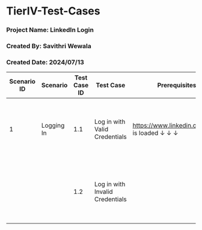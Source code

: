 # TierIV-Test-Cases

### Project Name: LinkedIn Login
### Created By: Savithri Wewala
### Created Date: 2024/07/13

Scenario ID | Scenario| Test Case ID |  Test Case |Prerequisites| Test Data | Execution Steps | Expected Result | Tester | Status | Actual Result |  Comment | 
----- | ----- | ----- | ----- |----- |----- |----- |----- |----- |----- |----- |----- |
1 |Logging In| 1.1 | Log in with Valid Credentials | https://www.linkedin.com/login is loaded ↓ ↓ ↓  | email:t70323534@gmail.com password:test123|  1.Enter **valid** username **valid** password 2.Click 'Sign In' button | User successfully logs in |
  |  |  |1.2 |Log in with Invalid Credentials | | email:invalidemail@test.com password:invalid123| 1.Enter **invalid** username **invalid** password 2.Click 'Sign In' button |1.User is prevented from logging in 2.Error message is displayed |
